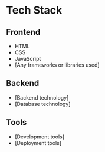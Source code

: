# Tech Stack

## Frontend
- HTML
- CSS
- JavaScript
- [Any frameworks or libraries used]

## Backend
- [Backend technology]
- [Database technology]

## Tools
- [Development tools]
- [Deployment tools]